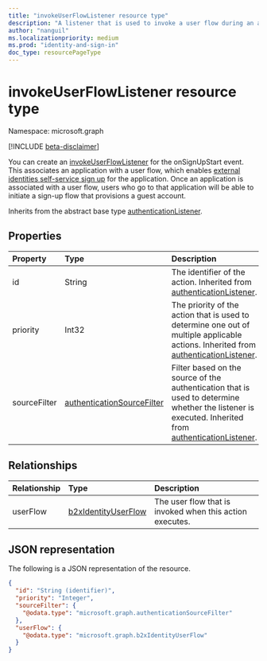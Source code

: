 ```yaml
---
title: "invokeUserFlowListener resource type"
description: "A listener that is used to invoke a user flow during an authentication event."
author: "nanguil"
ms.localizationpriority: medium
ms.prod: "identity-and-sign-in"
doc_type: resourcePageType
---
```


# invokeUserFlowListener resource type

Namespace: microsoft.graph

[!INCLUDE [beta-disclaimer](../../includes/beta-disclaimer.md)]

You can create an [invokeUserFlowListener](../resources/invokeuserflowlistener.md) for the onSignUpStart event. This associates an application with a user flow, which enables [external identities self-service sign up](/azure/active-directory/external-identities/self-service-sign-up-overview) for the application. Once an application is associated with a user flow, users who go to that application will be able to initiate a sign-up flow that provisions a guest account.

Inherits from the abstract base type [authenticationListener](../resources/authenticationlistener.md).

## Properties

|Property|Type|Description|
|:---|:---|:---|
|id|String|The identifier of the action. Inherited from [authenticationListener](../resources/authenticationlistener.md).|
|priority|Int32|The priority of the action that is used to determine one out of multiple applicable actions. Inherited from [authenticationListener](../resources/authenticationlistener.md).|
|sourceFilter|[authenticationSourceFilter](../resources/authenticationsourcefilter.md)|Filter based on the source of the authentication that is used to determine whether the listener is executed. Inherited from [authenticationListener](../resources/authenticationlistener.md).|

## Relationships

|Relationship|Type|Description|
|:---|:---|:---|
|userFlow|[b2xIdentityUserFlow](../resources/b2xidentityuserflow.md)|The user flow that is invoked when this action executes.|

## JSON representation

The following is a JSON representation of the resource.
<!-- {
  "blockType": "resource",
  "keyProperty": "id",
  "@odata.type": "microsoft.graph.invokeUserFlowListener",
  "baseType": "microsoft.graph.authenticationListener",
  "openType": false
}
-->

``` json
{
  "id": "String (identifier)",
  "priority": "Integer",
  "sourceFilter": {
    "@odata.type": "microsoft.graph.authenticationSourceFilter"
  },
  "userFlow": {
    "@odata.type": "microsoft.graph.b2xIdentityUserFlow"
  }
}
```
